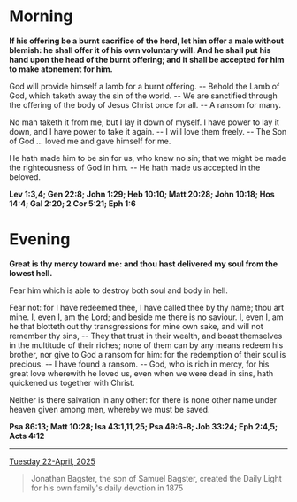 # Morning

**If his offering be a burnt sacrifice of the herd, let him offer a male without blemish: he shall offer it of his own voluntary will. And he shall put his hand upon the head of the burnt offering; and it shall be accepted for him to make atonement for him.**
 
God will provide himself a lamb for a burnt offering. -- Behold the Lamb of God, which taketh away the sin of the world. -- We are sanctified through the offering of the body of Jesus Christ once for all. -- A ransom for many.
 
No man taketh it from me, but I lay it down of myself. I have power to lay it down, and I have power to take it again. -- I will love them freely. -- The Son of God ... loved me and gave himself for me.
 
He hath made him to be sin for us, who knew no sin; that we might be made the righteousness of God in him. -- He hath made us accepted in the beloved.  

**Lev 1:3,4; Gen 22:8; John 1:29; Heb 10:10; Matt 20:28; John 10:18; Hos 14:4; Gal 2:20; 2 Cor 5:21; Eph 1:6**

# Evening

**Great is thy mercy toward me: and thou hast delivered my soul from the lowest hell.**
 
Fear him which is able to destroy both soul and body in hell.
 
Fear not: for I have redeemed thee, I have called thee by thy name; thou art mine. I, even I, am the Lord; and beside me there is no saviour. I, even I, am he that blotteth out thy transgressions for mine own sake, and will not remember thy sins, -- They that trust in their wealth, and boast themselves in the multitude of their riches; none of them can by any means redeem his brother, nor give to God a ransom for him: for the redemption of their soul is precious. -- I have found a ransom. -- God, who is rich in mercy, for his great love wherewith he loved us, even when we were dead in sins, hath quickened us together with Christ.
 
Neither is there salvation in any other: for there is none other name under heaven given among men, whereby we must be saved.  

**Psa 86:13; Matt 10:28; Isa 43:1,11,25; Psa 49:6‑8; Job 33:24; Eph 2:4,5; Acts 4:12**

---

[Tuesday 22-April, 2025](https://t.me/s/daily_light)

> Jonathan Bagster, the son of Samuel Bagster, created the Daily Light for his own family's daily devotion in 1875

